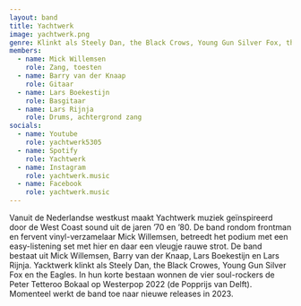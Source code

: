 ```yaml
---
layout: band
title: Yachtwerk
image: yachtwerk.png
genre: Klinkt als Steely Dan, the Black Crows, Young Gun Silver Fox, the Eagles.
members:
  - name: Mick Willemsen
    role: Zang, toesten
  - name: Barry van der Knaap
    role: Gitaar
  - name: Lars Boekestijn
    role: Basgitaar
  - name: Lars Rijnja
    role: Drums, achtergrond zang
socials:
  - name: Youtube
    role: yachtwerk5305
  - name: Spotify
    role: Yachtwerk
  - name: Instagram
    role: yachtwerk.music
  - name: Facebook
    role: yachtwerk.music
---
```


Vanuit de Nederlandse westkust maakt Yachtwerk muziek geïnspireerd door de West Coast sound uit de jaren ’70 en ’80. De band rondom frontman en fervent vinyl-verzamelaar Mick Willemsen, betreedt het podium met een easy-listening set met hier en daar een vleugje rauwe strot. De band bestaat uit Mick Willemsen, Barry van der Knaap, Lars Boekestijn en Lars Rijnja. Yacktwerk klinkt als Steely Dan, the Black Crowes, Young Gun Silver Fox en the Eagles. 
In hun korte bestaan wonnen de vier soul-rockers de Peter Tetteroo Bokaal op Westerpop 2022 (de Popprijs van Delft). Momenteel werkt de band toe naar nieuwe releases in 2023.
